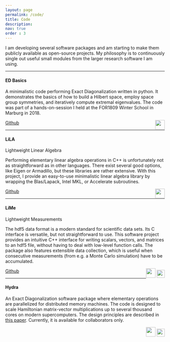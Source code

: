 ```yaml
---
layout: page
permalink: /code/
title: Code
description: 
nav: true
order : 3
---
```


I am developing several software packages and am starting to make them publicly available as open-source projects. My philosophy is to continuously single out useful small modules from the larger research software I am using.

<hr>
<h4 class="card-title">ED Basics</h4>
<p class="card-text">
A minimalistic code performing Exact Diagonalization written in python. It demonstrates the basics of how to build a Hilbert space, employ space group symmetries, and iteratively compute extremal eigenvalues. The code was part of a hands-on-session I held at the FOR1809 Winter School in Marburg in 2018. 
</p>
<p style="text-align:left;">
   <a href="https://github.com/awietek/ed_basics"> Github </a>
       <span style="float:right;">
       <img height=30px src="{{ '/assets/img/python-logo.png' | relative_url }}" margin=10px>	
    </span>
</p>


<hr>
<h4 class="card-title">LiLA</h4>
<p class="post-description">Lightweight Linear Algebra</p>
<p class="card-text">
Performing elementary linear algebra operations in C++ is unfortunately not as straightforward as in other languages. There exist several good options, like Eigen or Armadillo, but these libraries are rather extensive. With this project, I provide an easy-to-use minimalistic linear algebra library by wrapping the Blas/Lapack, Intel MKL, or Accelerate subroutines.
</p>
<p style="text-align:left;">
   <a href="https://github.com/awietek/lila"> Github </a>
    <span style="float:right;">
       <img height=30px src="{{ '/assets/img/cpp-logo.svg' | relative_url }}" margin=10px>	
    </span>
</p>

<hr>
<h4 class="card-title">LiMe</h4>
<p class="post-description">Lightweight Measurements</p>
<p class="card-text">
The hdf5 data format is a modern standard for scientific data sets. Its C interface is versatile, but not straightforward to use. This software project provides an intuitive C++ interface for writing scalars, vectors, and matrices to an hdf5 file, without having to deal with low-level function calls. The package also features extensible data collection, which is useful when consecutive measurements (from e.g. a Monte Carlo simulation) have to be accumulated.
</p>

<p style="text-align:left;">
    <a href="https://github.com/awietek/lime"> Github </a>
    <span style="float:right;">
       <img height=30px src="{{ '/assets/img/cpp-logo.svg' | relative_url }}" margin=10px>
       <img height=25px src="{{ '/assets/img/HDF_logo.svg' | relative_url }}" margin=10px>	
    </span>
</p>

<hr>
<h4 class="card-title">Hydra</h4>
<p class="card-text">
An Exact Diagonalization software package where elementary operations are parallelized for distributed memory machines. The code is designed to scale Hamiltonian matrix-vector multiplications up to several thousand cores on modern supercomputers. The design principles are described in <a href="https://journals.aps.org/pre/abstract/10.1103/PhysRevE.98.033309">this paper</a>. 
Currently, it is available for collaborators only.
</p>

<p style="text-align:left;">
    <span style="float:right;">
       <img height=30px src="{{ '/assets/img/cpp-logo.svg' | relative_url }}" margin=10px>
       <img height=25px src="{{ '/assets/img/MPIlogo.gif' | relative_url }}" margin=10px>	
    </span>
</p>